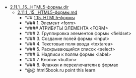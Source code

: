 - <a href = "F:\Node_projects\Node_Way\NBase\_Md\_Index\_HtmlCss\Containers\Intro_to_this\html5book.ru\2.HTML5.dir\2.11.1_.15._HTML5-формы.dir\cat.2.11.1_.15._HTML5-формы.dir\dir.2.11.1_.15._HTML5-формы.dir.md">2.11.1_.15._HTML5-формы.dir</a>
    - <a href = "F:\Node_projects\Node_Way\NBase\_Md\_Index\_HtmlCss\Containers\Intro_to_this\html5book.ru\2.HTML5.dir\2.11.1_.15._HTML5-формы.dir\2.11.1_.15._HTML5-формы.md">2.11.1_.15._HTML5-формы.md</a>
        - *## [1.15. HTML5-формы](https://html5book.ru/html5-forms/)
        - *### 1. Элемент \<form>
        - *#### АТРИБУТЫ ЭЛЕМЕНТА \<FORM>
        - *### 2. Группировка элементов формы \<fieldset>
        - *### 3. Создание полей формы \<input>
        - *### 4. Текстовые поля ввода \<textarea>
        - *### 5. Раскрывающийся список \<select>
        - *### 6. Надписи к полям формы \<label>
        - *### 7. Кнопки \<button>
        - *### 8. Флажки и переключатели в формах
        - *@@ html5book.ru point this learn
